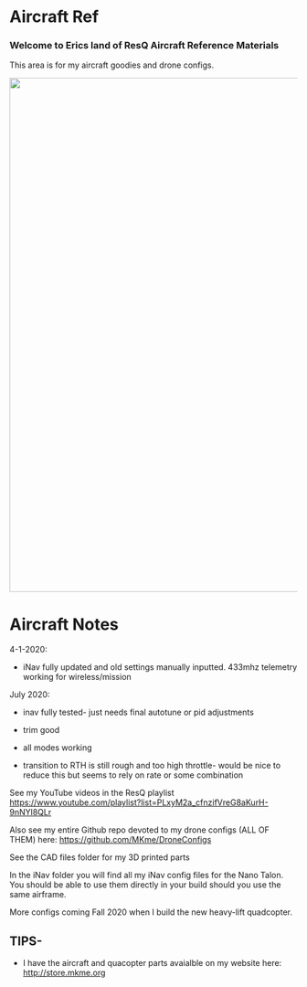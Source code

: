 # Aircraft Ref

### Welcome to Erics land of ResQ Aircraft Reference Materials
This area is for my aircraft goodies and drone configs.  

 <img src="https://github.com/MKme/ResQ/blob/master/Photos/Nanotalons.jpg" width="900"/>


# Aircraft Notes 

4-1-2020:

- iNav fully updated and old settings manually inputted. 433mhz telemetry working for wireless/mission

July 2020:

- inav fully tested- just needs final autotune or pid adjustments

- trim good

- all modes working

- transition to RTH is still rough and too high throttle- would be nice to reduce this but seems to rely on rate or some combination


See my YouTube videos in the ResQ playlist https://www.youtube.com/playlist?list=PLxyM2a_cfnzifVreG8aKurH-9nNYl8QLr

Also see my entire Github repo devoted to my drone configs (ALL OF THEM) here:  https://github.com/MKme/DroneConfigs

See the CAD files folder for my 3D printed parts

In the iNav folder you will find all my iNav config files for the Nano Talon. You should be able to use them directly in your build should you use the same airframe.  

More configs coming Fall 2020 when I build the new heavy-lift quadcopter. 

## TIPS- 

-  I have the aircraft and quacopter parts avaialble on my website here: http://store.mkme.org




